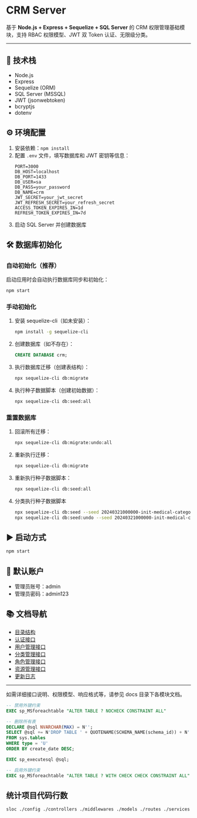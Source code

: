# CRM Server

基于 **Node.js + Express + Sequelize + SQL Server** 的 CRM 权限管理基础模块，支持 RBAC 权限模型、JWT 双 Token 认证、无限级分类。

---

## 🚀 技术栈

- Node.js
- Express
- Sequelize (ORM)
- SQL Server (MSSQL)
- JWT (jsonwebtoken)
- bcryptjs
- dotenv

## ⚙️ 环境配置

1. 安装依赖：`npm install`
2. 配置 `.env` 文件，填写数据库和 JWT 密钥等信息：
   ```env
   PORT=3000
   DB_HOST=localhost
   DB_PORT=1433
   DB_USER=sa
   DB_PASS=your_password
   DB_NAME=crm
   JWT_SECRET=your_jwt_secret
   JWT_REFRESH_SECRET=your_refresh_secret
   ACCESS_TOKEN_EXPIRES_IN=1d
   REFRESH_TOKEN_EXPIRES_IN=7d
   ```
3. 启动 SQL Server 并创建数据库

## 🛠️ 数据库初始化

### 自动初始化（推荐）

启动应用时会自动执行数据库同步和初始化：

```bash
npm start
```

### 手动初始化

1. 安装 sequelize-cli（如未安装）：
   ```bash
   npm install -g sequelize-cli
   ```
2. 创建数据库（如不存在）：
   ```sql
   CREATE DATABASE crm;
   ```
3. 执行数据库迁移（创建表结构）：
   ```bash
   npx sequelize-cli db:migrate
   ```
4. 执行种子数据脚本（创建初始数据）：
   ```bash
   npx sequelize-cli db:seed:all
   ```

### 重置数据库

1. 回滚所有迁移：
   ```bash
   npx sequelize-cli db:migrate:undo:all
   ```
2. 重新执行迁移：
   ```bash
   npx sequelize-cli db:migrate
   ```
3. 重新执行种子数据脚本：

   ```bash
   npx sequelize-cli db:seed:all

   ```

4. 分类执行种子数据脚本

   ```bash
   npx sequelize-cli db:seed --seed 20240321000000-init-medical-categories.js
   npx sequelize-cli db:seed:undo --seed 20240321000000-init-medical-categories.js

   ```

## ▶️ 启动方式

```bash
npm start
```

## 👤 默认账户

- 管理员账号：admin
- 管理员密码：admin123

## 📚 文档导航

- [目录结构](docs/tree.md)
- [认证接口](docs/auth.md)
- [用户管理接口](docs/user.md)
- [分类管理接口](docs/category.md)
- [角色管理接口](docs/role.md)
- [资源管理接口](docs/resource.md)
- [更新日志](UPDATE.md)

---

如需详细接口说明、权限模型、响应格式等，请参见 docs 目录下各模块文档。

```sql
-- 禁用外键约束
EXEC sp_MSforeachtable "ALTER TABLE ? NOCHECK CONSTRAINT ALL"

-- 删除所有表
DECLARE @sql NVARCHAR(MAX) = N'';
SELECT @sql += N'DROP TABLE ' + QUOTENAME(SCHEMA_NAME(schema_id)) + N'.' + QUOTENAME(name) + N'; '
FROM sys.tables
WHERE type = 'U'
ORDER BY create_date DESC;

EXEC sp_executesql @sql;

-- 启用外键约束
EXEC sp_MSforeachtable "ALTER TABLE ? WITH CHECK CHECK CONSTRAINT ALL"
```

## 统计项目代码行数

```bash
sloc ./config ./controllers ./middlewares ./models ./routes ./services ./utils/ app.js
```
